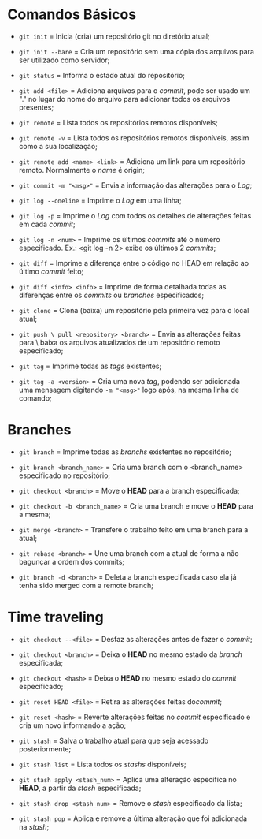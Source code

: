 # Comandos Básicos

- `git init` = Inicia (cria) um repositório git no diretório atual;

- `git init --bare` = Cria um repositório sem uma cópia dos arquivos para ser utilizado como servidor;

- `git status` = Informa o estado atual do repositório;

- `git add <file>` = Adiciona arquivos para o *commit*, pode ser usado um "." no lugar do nome do arquivo para adicionar todos os arquivos presentes;

- `git remote` = Lista todos os repositórios remotos disponíveis;

- `git remote -v` = Lista todos os repositórios remotos disponíveis, assim como a sua localização;

- `git remote add <name> <link>` = Adiciona um link para um repositório remoto. Normalmente o *name* é origin;

- `git commit -m "<msg>"` = Envia a informação das alterações para o *Log*;

- `git log --oneline` = Imprime o *Log* em uma linha;

- `git log -p` = Imprime o *Log* com todos os detalhes de alterações feitas em cada *commit*;

- `git log -n <num>` = Imprime os últimos *commits* até o número especificado. Ex.: <git log -n 2> exibe os últimos 2 *commits*;

- `git diff` = Imprime a diferença entre o código no HEAD em relação ao último *commit* feito;

- `git diff <info> <info>` = Imprime de forma detalhada todas as diferenças entre os *commits* ou *branches* especificados;

- `git clone` = Clona (baixa) um repositório pela primeira vez para o local atual;

- `git push \ pull <repository> <branch>` = Envia as alterações feitas para \ baixa os arquivos atualizados de um repositório remoto especificado;

- `git tag` = Imprime todas as *tags* existentes;

- `git tag -a <version>` = Cria uma nova *tag*, podendo ser adicionada uma mensagem digitando `-m "<msg>"` logo após, na mesma linha de comando;

# Branches

- `git branch` = Imprime todas as *branchs* existentes no repositório;

- `git branch <branch_name>` = Cria uma branch com o <branch_name> especificado no repositório;

- `git checkout <branch>` = Move o **HEAD** para a branch especificada;

- `git checkout -b <branch_name>` = Cria uma branch e move o **HEAD** para a mesma;

- `git merge <branch>` = Transfere o trabalho feito em uma branch para a atual;

- `git rebase <branch>` = Une uma branch com a atual de forma a não bagunçar a ordem dos commits;

- `git branch -d <branch>` = Deleta a branch especificada caso ela já tenha sido merged com a remote branch;

# Time traveling 

- `git checkout --<file>` = Desfaz as alterações antes de fazer o *commit*;

- `git checkout <branch>` = Deixa o **HEAD** no mesmo estado da *branch* especificada;

- `git checkout <hash>` = Deixa o **HEAD** no mesmo estado do *commit* especificado;

- `git reset HEAD <file>` = Retira as alterações feitas do*commit*;

- `git reset <hash>` = Reverte alterações feitas no *commit* especificado e cria um novo informando a ação;

- `git stash` = Salva o trabalho atual para que seja acessado posteriormente;

- `git stash list` = Lista todos os *stashs* disponíveis;

- `git stash apply <stash_num>` = Aplica uma alteração específica no **HEAD**, a partir da *stash* especificada;

- `git stash drop <stash_num>` = Remove o *stash* especificado da lista;

- `git stash pop` = Aplica e remove a última alteração que foi adicionada na *stash*;

